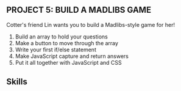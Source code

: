 ## PROJECT 5: BUILD A MADLIBS GAME

Cotter's friend Lin wants you to build a Madlibs-style game for her!
1. Build an array to hold your questions
2. Make a button to move through the array
3. Write your first if/else statement
4. Make JavaScript capture and return answers
5. Put it all together with JavaScript and CSS

## Skills
